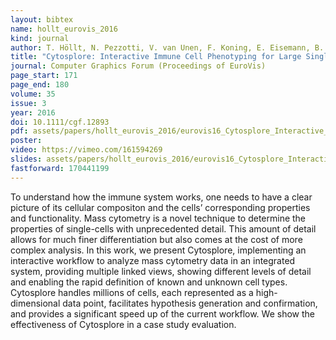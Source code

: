 ```yaml
---
layout: bibtex
name: hollt_eurovis_2016
kind: journal
author: T. Höllt, N. Pezzotti, V. van Unen, F. Koning, E. Eisemann, B. Lelieveldt, and A. Vilanova
title: "Cytosplore: Interactive Immune Cell Phenotyping for Large Single-Cell Datasets"
journal: Computer Graphics Forum (Proceedings of EuroVis)
page_start: 171
page_end: 180
volume: 35
issue: 3
year: 2016
doi: 10.1111/cgf.12893
pdf: assets/papers/hollt_eurovis_2016/eurovis16_Cytosplore_Interactive_Immune_Cell_Phenotyping_for_Large_Single-Cell_Datasets.pdf
poster: 
video: https://vimeo.com/161594269
slides: assets/papers/hollt_eurovis_2016/eurovis16_Cytosplore_Interactive_Immune_Cell_Phenotyping_for_Large_Single-Cell_Datasets_slides.pdf
fastforward: 170441199
---
```

To understand how the immune system works, one needs to have a clear picture of its cellular compositon and the cells’ corresponding properties and functionality.
Mass cytometry is a novel technique to determine the properties of single-cells with unprecedented detail.
This amount of detail allows for much finer differentiation but also comes at the cost of more complex analysis.
In this work, we present Cytosplore, implementing an interactive workflow to analyze mass cytometry data in an integrated system, providing multiple linked views, showing different levels of detail and enabling the rapid definition of known and unknown cell types.
Cytosplore handles millions of cells, each represented as a high-dimensional data point, facilitates hypothesis generation and confirmation, and provides a significant speed up of the current workflow.
We show the effectiveness of Cytosplore in a case study evaluation.